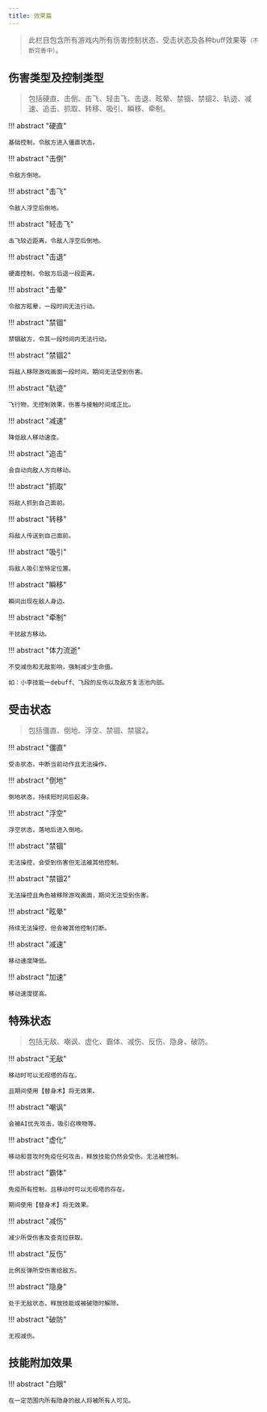 ```yaml
---
title: 效果篇
---
```


> 此栏目包含所有游戏内所有伤害控制状态、受击状态及各种buff效果等`（不断完善中）`。

## 伤害类型及控制类型

> 包括硬直、击倒、击飞、轻击飞、击退、眩晕、禁锢、禁锢2、轨迹、减速、追击、抓取、转移、吸引、瞬移、牵制。

!!! abstract "硬直"

    基础控制，令敌方进入僵直状态。

!!! abstract "击倒"

    令敌方倒地。

!!! abstract "击飞"

    令敌人浮空后倒地。

!!! abstract "轻击飞"

    击飞较近距离，令敌人浮空后倒地。

!!! abstract "击退"

    硬直控制，令敌方后退一段距离。

!!! abstract "击晕"

    令敌方眩晕，一段时间无法行动。

!!! abstract "禁锢"

    禁锢敌方，令其一段时间内无法行动。

!!! abstract "禁锢2"

    将敌人移除游戏画面一段时间，期间无法受到伤害。

!!! abstract "轨迹"

    飞行物，无控制效果，伤害与接触时间成正比。

!!! abstract "减速"

    降低敌人移动速度。

!!! abstract "追击"

    会自动向敌人方向移动。

!!! abstract "抓取"

    将敌人抓到自己面前。

!!! abstract "转移"

    将敌人传送到自己面前。

!!! abstract "吸引"

    将敌人吸引至特定位置。

!!! abstract "瞬移"

    瞬间出现在敌人身边。

!!! abstract "牵制"

    干扰敌方移动。

!!! abstract "体力流逝"

    不受减伤和无敌影响，强制减少生命值。

    如：小李技能一debuff、飞段的反伤以及敌方复活池内部。

## 受击状态

> 包括僵直、倒地、浮空、禁锢、禁锢2。

!!! abstract "僵直"

    受击状态，中断当前动作且无法操作。

!!! abstract "倒地"

    倒地状态，持续短时间后起身。

!!! abstract "浮空"

    浮空状态，落地后进入倒地。

!!! abstract "禁锢"

    无法操控，会受到伤害但无法被其他控制。

!!! abstract "禁锢2"

    无法操控且角色被移除游戏画面，期间无法受到伤害。

!!! abstract "眩晕"

    持续无法操控，但会被其他控制打断。

!!! abstract "减速"

    移动速度降低。

!!! abstract "加速"

    移动速度提高。

## 特殊状态

> 包括无敌、嘲讽、虚化、霸体、减伤、反伤、隐身、破防。

!!! abstract "无敌"

    移动时可以无视塔的存在。

    且期间使用【替身术】将无效果。

!!! abstract "嘲讽"

    会被AI优先攻击，吸引召唤物等。

!!! abstract "虚化"

    移动和普攻时免疫任何攻击，释放技能仍然会受伤，无法被控制。

!!! abstract "霸体"

    免疫所有控制，且移动时可以无视塔的存在。

    期间使用【替身术】将无效果。

!!! abstract "减伤"

    减少所受伤害及查克拉获取。

!!! abstract "反伤"

    比例反弹所受伤害给敌方。

!!! abstract "隐身"

    处于无敌状态，释放技能或被破隐时解除。

!!! abstract "破防"

    无视减伤。

## 技能附加效果

!!! abstract "白眼"

    在一定范围内所有隐身的敌人将被所有人可见。

